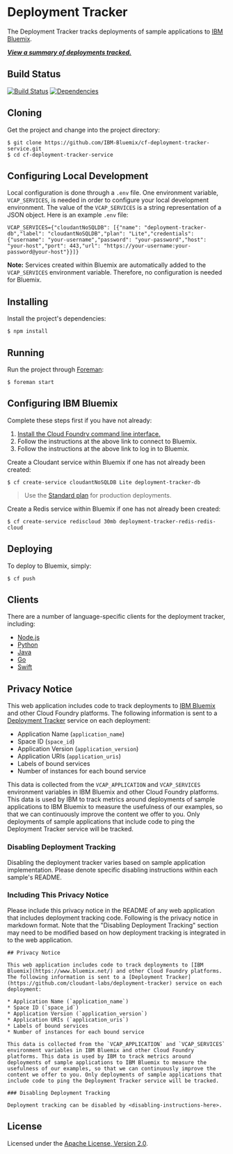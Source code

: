 # Deployment Tracker

The Deployment Tracker tracks deployments of sample applications to [IBM Bluemix](https://www.bluemix.net/).

[**_View a summary of deployments tracked._**](https://deployment-tracker.mybluemix.net/)

## Build Status

[![Build Status](https://travis-ci.org/IBM-Bluemix/cf-deployment-tracker-service.svg?branch=master)](https://travis-ci.org/IBM-Bluemix/cf-deployment-tracker-service) [![Dependencies](https://david-dm.org/IBM-Bluemix/cf-deployment-tracker-service.svg)](https://david-dm.org/IBM-Bluemix/cf-deployment-tracker-service)

## Cloning

Get the project and change into the project directory:

    $ git clone https://github.com/IBM-Bluemix/cf-deployment-tracker-service.git
    $ cd cf-deployment-tracker-service

## Configuring Local Development

Local configuration is done through a `.env` file. One environment variable, `VCAP_SERVICES`, is needed in order to configure your local development environment. The value of the `VCAP_SERVICES` is a string representation of a JSON object. Here is an example `.env` file:

    VCAP_SERVICES={"cloudantNoSQLDB": [{"name": "deployment-tracker-db","label": "cloudantNoSQLDB","plan": "Lite","credentials": {"username": "your-username","password": "your-password","host": "your-host","port": 443,"url": "https://your-username:your-password@your-host"}}]}

**Note:**  Services created within Bluemix are automatically added to the `VCAP_SERVICES` environment variable. Therefore, no configuration is needed for Bluemix.

## Installing

Install the project's dependencies:

    $ npm install

## Running

Run the project through [Foreman](https://github.com/ddollar/foreman):

    $ foreman start

## Configuring IBM Bluemix

Complete these steps first if you have not already:

1. [Install the Cloud Foundry command line interface.](https://www.ng.bluemix.net/docs/#starters/install_cli.html)
2. Follow the instructions at the above link to connect to Bluemix.
3. Follow the instructions at the above link to log in to Bluemix.

Create a Cloudant service within Bluemix if one has not already been created:

    $ cf create-service cloudantNoSQLDB Lite deployment-tracker-db

> Use the [Standard plan](https://www.ibm.com/blogs/bluemix/2016/09/new-cloudant-lite-standard-plans-are-live-in-bluemix-public/) for production deployments.

Create a Redis service within Bluemix if one has not already been created:

    $ cf create-service rediscloud 30mb deployment-tracker-redis-redis-cloud

## Deploying

To deploy to Bluemix, simply:

    $ cf push

## Clients

There are a number of language-specific clients for the deployment tracker, including:

- [Node.js](https://github.com/IBM-Bluemix/cf-deployment-tracker-client-node)
- [Python](https://github.com/IBM-Bluemix/cf-deployment-tracker-client-python)
- [Java](https://github.com/IBM-Bluemix/cf-deployment-tracker-client-java)
- [Go](https://github.com/IBM-Bluemix/cf_deployment_tracker_client_go)
- [Swift](https://github.com/IBM-Bluemix/cf-deployment-tracker-client-swift)

## Privacy Notice

This web application includes code to track deployments to [IBM Bluemix](https://www.bluemix.net/) and other Cloud Foundry platforms. The following information is sent to a [Deployment Tracker](https://github.com/cloudant-labs/deployment-tracker) service on each deployment:

* Application Name (`application_name`)
* Space ID (`space_id`)
* Application Version (`application_version`)
* Application URIs (`application_uris`)
* Labels of bound services
* Number of instances for each bound service

This data is collected from the `VCAP_APPLICATION` and `VCAP_SERVICES` environment variables in IBM Bluemix and other Cloud Foundry platforms. This data is used by IBM to track metrics around deployments of sample applications to IBM Bluemix to measure the usefulness of our examples, so that we can continuously improve the content we offer to you. Only deployments of sample applications that include code to ping the Deployment Tracker service will be tracked.

### Disabling Deployment Tracking

Disabling the deployment tracker varies based on sample application implementation. Please denote specific disabling instructions within each sample's README.

### Including This Privacy Notice

Please include this privacy notice in the README of any web application that includes deployment tracking code. Following is the privacy notice in markdown format. Note that the "Disabling Deployment Tracking" section may need to be modified based on how deployment tracking is integrated in to the web application.

```
## Privacy Notice

This web application includes code to track deployments to [IBM Bluemix](https://www.bluemix.net/) and other Cloud Foundry platforms. The following information is sent to a [Deployment Tracker](https://github.com/cloudant-labs/deployment-tracker) service on each deployment:

* Application Name (`application_name`)
* Space ID (`space_id`)
* Application Version (`application_version`)
* Application URIs (`application_uris`)
* Labels of bound services
* Number of instances for each bound service

This data is collected from the `VCAP_APPLICATION` and `VCAP_SERVICES` environment variables in IBM Bluemix and other Cloud Foundry platforms. This data is used by IBM to track metrics around deployments of sample applications to IBM Bluemix to measure the usefulness of our examples, so that we can continuously improve the content we offer to you. Only deployments of sample applications that include code to ping the Deployment Tracker service will be tracked.

### Disabling Deployment Tracking

Deployment tracking can be disabled by <disabling-instructions-here>.
```

## License

Licensed under the [Apache License, Version 2.0](LICENSE.txt).
